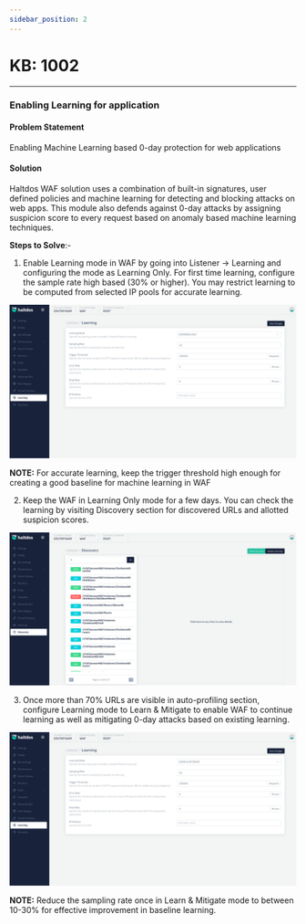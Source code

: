 ```yaml
---
sidebar_position: 2
---
```


# KB: 1002

---


### **Enabling Learning for application**

#### **Problem Statement**

Enabling Machine Learning based 0-day protection for web applications

#### **Solution**

Haltdos WAF solution uses a combination of built-in signatures, user defined policies and machine learning for detecting and blocking attacks on web apps. This module also defends against 0-day attacks by assigning suspicion score to every request based on anomaly based machine learning techniques. 

**Steps to Solve**:-

1. Enable Learning mode in WAF by going into Listener -> Learning and configuring the mode as Learning Only.  For first time learning, configure the sample rate high based (30% or higher). You may restrict learning to be computed from selected IP pools for accurate learning.

![kb-1002](/img/waf/v7/kb/learning_kb_1002_1.png)

**NOTE:** For accurate learning, keep the trigger threshold high enough for creating a good baseline for machine learning in WAF

2. Keep the WAF in Learning Only mode for a few days. You can check the learning by visiting Discovery section for discovered URLs and allotted suspicion scores.

![kb-1002](/img/waf/v7/kb/discovery_kb_1002_2.png)

3. Once more than 70% URLs are visible in auto-profiling section, configure Learning mode to Learn & Mitigate to enable WAF to continue learning as well as mitigating 0-day attacks based on existing learning.

![kb-1002](/img/waf/v7/kb/learning_kb_1002_3.png)

**NOTE:** Reduce the sampling rate once in Learn & Mitigate mode to between 10-30% for effective improvement in baseline learning.
